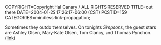 COPYRIGHT=Copyright Hal Canary / ALL RIGHTS RESERVED
TITLE=out there
DATE=2004-01-25 17:26:17-06:00 (CST)
POSTID=159
CATEGORIES=mindless-link-propagation;

Sometimes they outdo themselves. On tonights _Simpsons_, the guest stars are Ashley Olsen, Mary-Kate Olsen, Tom Clancy, and Thomas Pynchon.  
([link](http://tv.yahoo.com/tvpdb?.src=my&d=tvp&lineup=us_DMA669&channels=us_WMSN&id=168651995&chspid=166031387&chname=FOX+47&progutn=1075078800&.intl=us))
